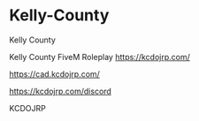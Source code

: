 # Kelly-County
Kelly County


Kelly County FiveM Roleplay
https://kcdojrp.com/

https://cad.kcdojrp.com/

https://kcdojrp.com/discord

KCDOJRP
